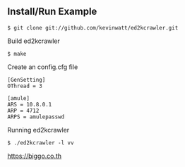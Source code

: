 
Install/Run Example
-------------------

    $ git clone git://github.com/kevinwatt/ed2kcrawler.git

Build ed2kcrawler

    $ make
    
Create an config.cfg file

    [GenSetting]
    OThread = 3

    [amule]
    ARS = 10.8.0.1
    ARP = 4712
    ARPS = amulepasswd

Running ed2kcrawler
    
    $ ./ed2kcrawler -l vv


https://biggo.co.th
